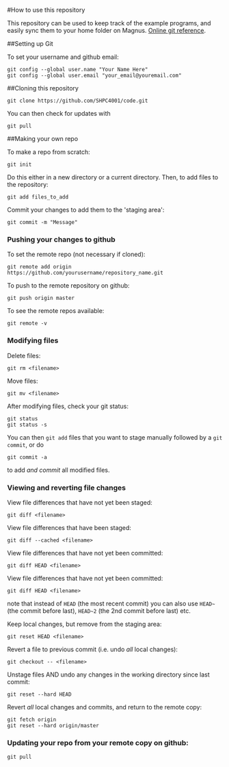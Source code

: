 #How to use this repository

This repository can be used to keep track of the example programs, and easily sync them to your home folder on Magnus. [Online git reference](http://gitref.org/).

##Setting up Git

To set your username and github email:

    git config --global user.name "Your Name Here"
    git config --global user.email "your_email@youremail.com"

##Cloning this repository

    git clone https://github.com/SHPC4001/code.git

You can then check for updates with 

    git pull

##Making your own repo

To make a repo from scratch:

    git init

Do this either in a new directory or a current directory. Then, to add files to the repository:

    git add files_to_add

Commit your changes to add them to the 'staging area':

    git commit -m "Message"
    
### Pushing your changes to github

To set the remote repo (not necessary if cloned):

    git remote add origin https://github.com/yourusername/repository_name.git

To push to the remote repository on github:

    git push origin master

To see the remote repos available:

    git remote -v

### Modifying files

Delete files:

    git rm <filename>

Move files:

    git mv <filename>

After modifying files, check your git status:

    git status
    git status -s

You can then `git add` files that you want to stage manually followed by a `git commit`, or do

    git commit -a

to add *and commit* all modified files.

### Viewing and reverting file changes

View file differences that have not yet been staged:

    git diff <filename>

View file differences that have been staged:

    git diff --cached <filename>

View file differences that have not yet been committed:

    git diff HEAD <filename>

View file differences that have not yet been committed:

    git diff HEAD <filename>

note that instead of `HEAD` (the most recent commit) you can also use `HEAD~` (the commit before last), `HEAD~2` (the 2nd commit before last) etc.

Keep local changes, but remove from the staging area:

    git reset HEAD <filename>

Revert a file to previous commit (i.e. undo *all* local changes):

    git checkout -- <filename>

Unstage files AND undo any changes in the working directory since last commit:

    git reset --hard HEAD

Revert *all* local changes and commits, and return to the remote copy:

    git fetch origin
    git reset --hard origin/master

### Updating your repo from your remote copy on github:

    git pull


